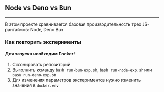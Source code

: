 ## Node vs Deno vs Bun

---

В этом проекте сравнивается базовая производительность трех JS-рантаймов: Node, Deno Bun

### Как повторить эксперименты
#### Для запуска необходим Docker!
1. Склонировать репозиторий
2. Выполнить команду `bash run-bun-exp.sh`, `bash run-node-exp.sh` или `bash run-deno-exp.sh`
3. Для изменения параметров экспериментов нужно изменить значения в `docker.env`